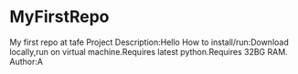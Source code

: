# MyFirstRepo
My first repo at tafe
Project Description:Hello 
How to install/run:Download locally,run on virtual machine.Requires latest python.Requires 32BG RAM.
Author:A
